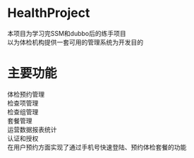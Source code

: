 # HealthProject
本项目为学习完SSM和dubbo后的练手项目<br>
以为体检机构提供一套可用的管理系统为开发目的<br>
# 主要功能
体检预约管理<br>
检查项管理<br>
检查组管理<br>
套餐管理<br>
运营数据报表统计<br>
认证和授权<br>
在用户预约方面实现了通过手机号快速登陆、预约体检套餐的功能
